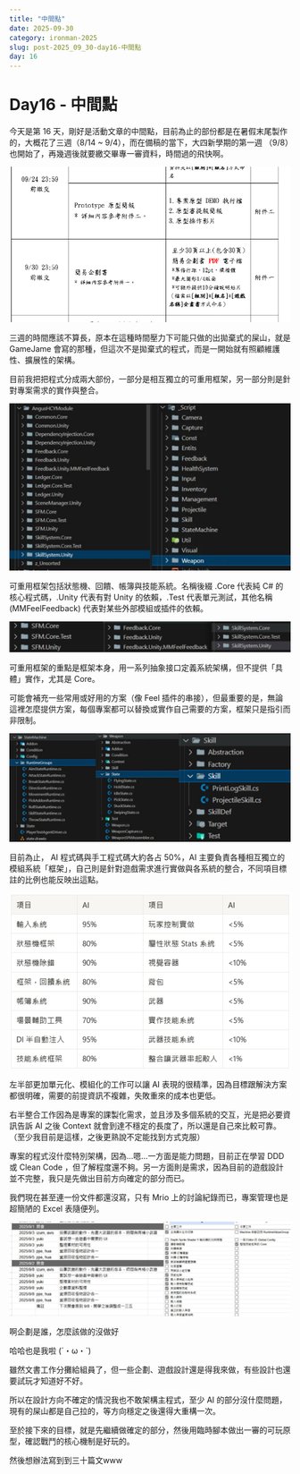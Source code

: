 ```yaml
---
title: "中間點"
date: 2025-09-30
category: ironman-2025
slug: post-2025_09_30-day16-中間點
day: 16
---
```


# Day16 - 中間點


今天是第 16 天，剛好是活動文章的中間點，目前為止的部份都是在暑假末尾製作的，大概花了三週（8/14 ~ 9/4），而在備稿的當下，大四新學期的第一週 （9/8）也開始了，再幾週後就要繳交畢專一審資料，時間過的飛快啊。

![圖片](https://raw.githubusercontent.com/angus945/ithelp-2025ironman-posts/refs/heads/main/Publish/day-16_2025-09-30/images/image_6.png)

三週的時間應該不算長，原本在這種時間壓力下可能只做的出拋棄式的屎山，就是 GameJame 會寫的那種，但這次不是拋棄式的程式，而是一開始就有照顧維護性、擴展性的架構。

目前我把把程式分成兩大部份，一部分是相互獨立的可重用框架，另一部分則是針對專案需求的實作與整合。

![圖片](https://raw.githubusercontent.com/angus945/ithelp-2025ironman-posts/refs/heads/main/Publish/day-16_2025-09-30/images/image_1.png)

可重用框架包括狀態機、回饋、帳簿與技能系統。名稱後綴 .Core 代表純 C# 的核心程式碼，.Unity 代表有對 Unity 的依賴，.Test 代表單元測試，其他名稱 (MMFeelFeedback) 代表對某些外部模組或插件的依賴。

![圖片](https://raw.githubusercontent.com/angus945/ithelp-2025ironman-posts/refs/heads/main/Publish/day-16_2025-09-30/images/image_2.png)

可重用框架的重點是框架本身，用一系列抽象接口定義系統架構，但不提供「具體」實作，尤其是 Core。

可能會補充一些常用或好用的方案（像 Feel 插件的串接），但最重要的是，無論這裡怎麼提供方案，每個專案都可以替換或實作自己需要的方案，框架只是指引而非限制。

![圖片](https://raw.githubusercontent.com/angus945/ithelp-2025ironman-posts/refs/heads/main/Publish/day-16_2025-09-30/images/image_3.png)

目前為止， AI 程式碼與手工程式碼大約各占 50%，AI 主要負責各種相互獨立的模組系統「框架」，自己則是針對遊戲需求進行實做與各系統的整合，不同項目標註的比例也能反映出這點。

![圖片](https://raw.githubusercontent.com/angus945/ithelp-2025ironman-posts/refs/heads/main/Publish/day-16_2025-09-30/images/image_4.png)

左半部更加單元化、模組化的工作可以讓 AI 表現的很精準，因為目標跟解決方案都很明確，需要的前提資訊不複雜，失敗重來的成本也更低。

右半整合工作因為是專案的課製化需求，並且涉及多個系統的交互，光是把必要資訊告訴 AI 之後 Context 就會到達不穩定的長度了，所以還是自己來比較可靠。（至少我目前是這樣，之後更熟說不定能找到方式克服）

專案的程式沒什麼特別架構，因為...嗯…一方面是能力問題，目前正在學習 DDD 或 Clean Code ，但了解程度還不夠。另一方面則是需求，因為目前的遊戲設計並不完整，我只是先做出目前方向確定的部分而已。

我們現在甚至連一份文件都還沒寫，只有 Mrio 上的討論紀錄而已，專案管理也是超簡陋的 Excel 表隨便列。

![圖片](https://raw.githubusercontent.com/angus945/ithelp-2025ironman-posts/refs/heads/main/Publish/day-16_2025-09-30/images/image_5.png)

啊企劃是誰，怎麼該做的沒做好

哈哈也是我啦 (´・ω・`)

雖然文書工作分攤給組員了，但一些企劃、遊戲設計還是得我來做，有些設計也還要試玩才知道好不好。

所以在設計方向不確定的情況我也不敢架構主程式，至少 AI 的部分沒什麼問題，現有的屎山都是自己拉的，等方向穩定之後還得大重構一次。

至於接下來的目標，就是先繼續做確定的部分，然後用臨時腳本做出一審的可玩原型，確認戰鬥的核心機制是好玩的。

然後想辦法寫到到三十篇文www